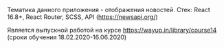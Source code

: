 Тематика данного приложения - отображения новостей.
Стек: React 16.8+, React Router, SCSS, API (https://newsapi.org/)

Является выпускной работой на курсе https://wayup.in/library/course14 (сроки обучения 18.02.2020-16.06.2020)


